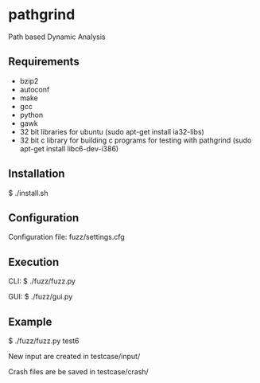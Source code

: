 pathgrind
=========

Path based Dynamic Analysis

Requirements
------------
- bzip2
- autoconf
- make
- gcc
- python
- gawk
- 32 bit libraries for ubuntu (sudo apt-get install ia32-libs)
- 32 bit c library for building c programs for testing with pathgrind (sudo apt-get install libc6-dev-i386)

Installation
------------
$ ./install.sh

Configuration
-------------
Configuration file: fuzz/settings.cfg

Execution
---------
CLI: $ ./fuzz/fuzz.py

GUI: $ ./fuzz/gui.py

Example
-------
$ ./fuzz/fuzz.py test6
  
New input are created in testcase/input/

Crash files are be saved in testcase/crash/
